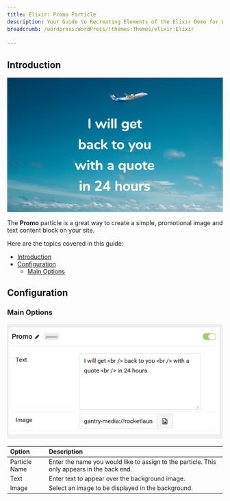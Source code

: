 ```yaml
---
title: Elixir: Promo Particle
description: Your Guide to Recreating Elements of the Elixir Demo for WordPress
breadcrumb: /wordpress:WordPress/!themes:Themes/elixir:Elixir

---
```


## Introduction

![](assets/particle_promo1.png)

The **Promo** particle is a great way to create a simple, promotional image and text content block on your site.

Here are the topics covered in this guide:

- [Introduction](#introduction)
- [Configuration](#configuration)
  - [Main Options](#main-options)

## Configuration

### Main Options 

![](assets/particle_promo2.png)

| Option        | Description                                                                                 |
| :------------ | :------------------------------------------------------------------------------------------ |
| Particle Name | Enter the name you would like to assign to the particle. This only appears in the back end. |
| Text          | Enter text to appear over the background image.                                             |
| Image         | Select an image to be displayed in the background.                                          |